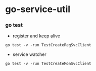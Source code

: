 # go-service-util




### go test

* register and keep alive 

```
go test -v -run TestCreateRegSvcClient
```

* service watcher 

```
go test -v -run TestCreateMonSvcClient
```
